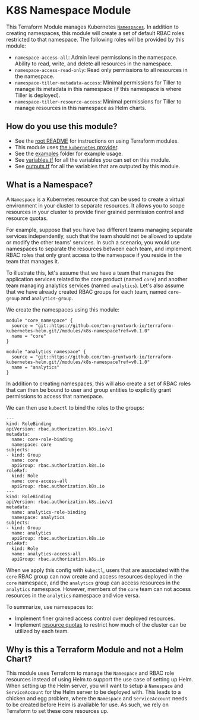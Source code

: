 # K8S Namespace Module

<!-- NOTE: We use absolute linking here instead of relative linking, because the terraform registry does not support
           relative linking correctly.
-->

This Terraform Module manages Kubernetes
[`Namespaces`](https://kubernetes.io/docs/concepts/overview/working-with-objects/namespaces/). In addition to creating
namespaces, this module will create a set of default RBAC roles restricted to that namespace. The following roles will
be provided by this module:

- `namespace-access-all`: Admin level permissions in the namespace. Ability to read, write, and delete all resources in
  the namespace.
- `namespace-access-read-only`: Read only permissions to all resources in the namespace.
- `namespace-tiller-metadata-access`: Minimal permissions for Tiller to manage its metadata in this namespace (if this
  namespace is where Tiller is deployed).
- `namespace-tiller-resource-access`: Minimal permissions for Tiller to manage resources in this namespace as Helm
  charts.  


## How do you use this module?

* See the [root README](https://github.com/tnn-gruntwork-io/terraform-kubernetes-helm/blob/master/README.md) for instructions on using Terraform modules.
* This module uses [the `kubernetes` provider](https://www.terraform.io/docs/providers/kubernetes/index.html).
* See the [examples](https://github.com/tnn-gruntwork-io/terraform-kubernetes-helm/tree/master/examples) folder for example
  usage.
* See [variables.tf](https://github.com/tnn-gruntwork-io/terraform-kubernetes-helm/blob/master/modules/k8s-namespace/variables.tf)
  for all the variables you can set on this module.
* See [outputs.tf](https://github.com/tnn-gruntwork-io/terraform-kubernetes-helm/blob/master/modules/k8s-namespace/outputs.tf)
  for all the variables that are outputed by this module.


## What is a Namespace?

A `Namespace` is a Kubernetes resource that can be used to create a virtual environment in your cluster to separate 
resources. It allows you to scope resources in your cluster to provide finer grained permission control and resource
quotas.

For example, suppose that you have two different teams managing separate services independently, such that the team
should not be allowed to update or modify the other teams' services. In such a scenario, you would use namespaces to
separate the resources between each team, and implement RBAC roles that only grant access to the namespace if you reside
in the team that manages it.

To illustrate this, let's assume that we have a team that manages
the application services related to the core product (named `core`) and another team managing analytics services (named
`analytics`). Let's also assume that we have already created RBAC groups for each team, named `core-group` and
`analytics-group`.

We create the namespaces using this module:

```
module "core_namespace" {
  source = "git::https://github.com/tnn-gruntwork-io/terraform-kubernetes-helm.git//modules/k8s-namespace?ref=v0.1.0"
  name = "core"
}

module "analytics_namespace" {
  source = "git::https://github.com/tnn-gruntwork-io/terraform-kubernetes-helm.git//modules/k8s-namespace?ref=v0.1.0"
  name = "analytics"
}
```

In addition to creating namespaces, this will also create a set of RBAC roles that can then be bound to user and group
entities to explicitly grant permissions to access that namespace.

We can then use `kubectl` to bind the roles to the groups:
```
---
kind: RoleBinding
apiVersion: rbac.authorization.k8s.io/v1
metadata:
  name: core-role-binding
  namespace: core
subjects:
- kind: Group
  name: core
  apiGroup: rbac.authorization.k8s.io
roleRef:
  kind: Role
  name: core-access-all
  apiGroup: rbac.authorization.k8s.io
---
kind: RoleBinding
apiVersion: rbac.authorization.k8s.io/v1
metadata:
  name: analytics-role-binding
  namespace: analytics
subjects:
- kind: Group
  name: analytics
  apiGroup: rbac.authorization.k8s.io
roleRef:
  kind: Role
  name: analytics-access-all
  apiGroup: rbac.authorization.k8s.io
```

When we apply this config with `kubectl`, users that are associated with the `core` RBAC group can now create and access
resources deployed in the `core` namespace, and the `analytics` group can access resources in the `analytics` namespace.
However, members of the `core` team can not access resources in the `analytics` namespace and vice versa.

To summarize, use namespaces to:

- Implement finer grained access control over deployed resources.
- Implement [resource quotas](https://kubernetes.io/docs/concepts/policy/resource-quotas/) to restrict how much of the
  cluster can be utilized by each team.


## Why is this a Terraform Module and not a Helm Chart?

This module uses Terraform to manage the `Namespace` and RBAC role resources instead of using Helm to support the use case of
setting up Helm. When setting up the Helm server, you will want to setup a `Namespace` and `ServiceAccount` for the Helm
server to be deployed with. This leads to a chicken and egg problem, where the `Namespace` and `ServiceAccount` needs to
be created before Helm is available for use. As such, we rely on Terraform to set these core resources up.
